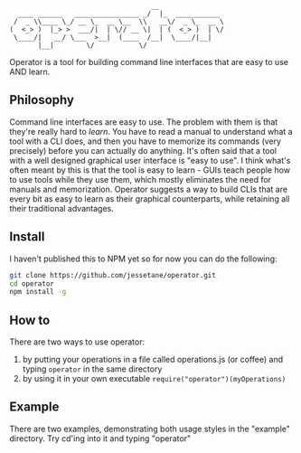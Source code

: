 ```
                                   __                
  ____ ______   ________________ _/  |_  ___________ 
 /  _ \\____ \_/ __ \_  __ \__  \\   __\/  _ \_  __ \
(  <_> )  |_> >  ___/|  | \// __ \|  | (  <_> )  | \/
 \____/|   __/ \___  >__|  (____  /__|  \____/|__|   
       |__|        \/           \/

```
Operator is a tool for building command line interfaces that are easy to use AND learn.

## Philosophy
Command line interfaces are easy to use. The problem with them is that they're really hard to _learn_. You have to read a manual to understand what a tool with a CLI does, and then you have to memorize its commands (very precisely) before you can actually do anything. It's often said that a tool with a well designed graphical user interface is "easy to use". I think what's often meant by this is that the tool is easy to learn - GUIs teach people how to use tools while they use them, which mostly eliminates the need for manuals and memorization. Operator suggests a way to build CLIs that are every bit as easy to learn as their graphical counterparts, while retaining all their traditional advantages.

## Install
I haven't published this to NPM yet so for now you can do the following:
```bash
git clone https://github.com/jessetane/operator.git
cd operator
npm install -g
```

## How to
There are two ways to use operator:
1) by putting your operations in a file called operations.js (or coffee) and typing ```operator``` in the same directory
2) by using it in your own executable ```require("operator")(myOperations)```

## Example
There are two examples, demonstrating both usage styles in the "example" directory. Try cd'ing into it and typing "operator"